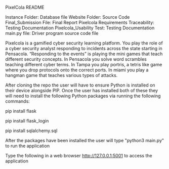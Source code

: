 PixelCola README

Instance Folder: Database file
Website Folder: Source Code
Final_Submission File: Final Report
Pixelcola Requirements Traceability: Testing Documentation 
Pixelcola_Usability Test: Testing Documentation
main.py file: Driver program source code file


Pixelcola is a gamified cyber security learning platform. You play the role of a cyber security analyst responding to incidents across the state starting in Pensacola. “Responding to the events” is playing the mini games that teach different security concepts. In Pensacola you solve word scrambles teaching different cyber terms. In Tampa you play portris, a tetris like game where you drop protocols onto the correct ports. In miami you play a hangman game that teaches various types of attacks. 

After cloning the repo the user will have to ensure Python is installed on their device alongside PIP. 
Once the user has installed both of these they will need to install the following Python packages via running the following commands: 

pip install flask 

pip install flask_login

pip install sqlalchemy.sql

After the packages have been installed the user will type "python3 main.py"  to run the application

Type the following in a web browser http://127.0.0.1:5001 to access the application
